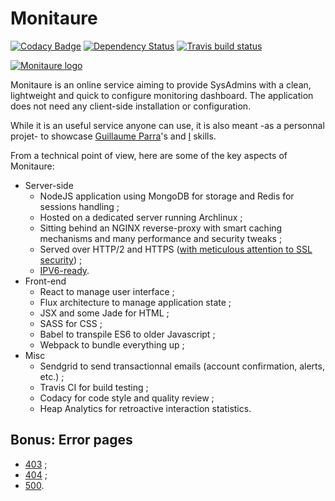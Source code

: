 # Monitaure
[![Codacy Badge](https://api.codacy.com/project/badge/grade/f3d8e262de834aa9a6e3a5bb36aa54b2)](https://www.codacy.com/app/bertrandjun/Monitaure)
[![Dependency Status](https://david-dm.org/Bertrand31/Monitaure/status.svg)](https://david-dm.org/Bertrand31/Monitaure/)
[![Travis build status](https://travis-ci.org/Bertrand31/Monitaure.svg)](https://travis-ci.org/Bertrand31/Monitaure/)

[![Monitaure logo](https://monitaure.io/images/logo-black.svg)](https://monitaure.io)

Monitaure is an online service aiming to provide SysAdmins with a clean, lightweight and quick to configure monitoring dashboard.
The application does not need any client-side installation or configuration.

While it is an useful service anyone can use, it is also meant -as a personnal projet- to
showcase [Guillaume Parra](https://whyyouwillhire.me)'s and [I](https://awebsiteabout.me) skills.

From a technical point of view, here are some of the key aspects of Monitaure:

* Server-side
    * NodeJS application using MongoDB for storage and Redis for sessions handling ;
    * Hosted on a dedicated server running Archlinux ;
    * Sitting behind an NGINX reverse-proxy with smart caching mechanisms and many performance and security tweaks ;
    * Served over HTTP/2 and HTTPS ([with meticulous attention to SSL security](https://www.ssllabs.com/ssltest/analyze.html?d=monitaure.io&s=2001%3a41d0%3ae%3a59a%3a0%3a0%3a0%3a1&hideResults=on)) ;
    * [IPV6-ready](http://ready.chair6.net/?url=https%3A%2F%2Fmonitaure.io).
* Front-end
    * React to manage user interface ;
    * Flux architecture to manage application state ;
    * JSX and some Jade for HTML ;
    * SASS for CSS ;
    * Babel to transpile ES6 to older Javascript ;
    * Webpack to bundle everything up ;
* Misc
    * Sendgrid to send transactionnal emails (account confirmation, alerts, etc.) ;
    * Travis CI for build testing ;
    * Codacy for code style and quality review ;
    * Heap Analytics for retroactive interaction statistics.

## Bonus: Error pages

* [403](https://monitaure.io/403) ;
* [404](https://monitaure.io/404) ;
* [500](https://monitaure.io/500).
